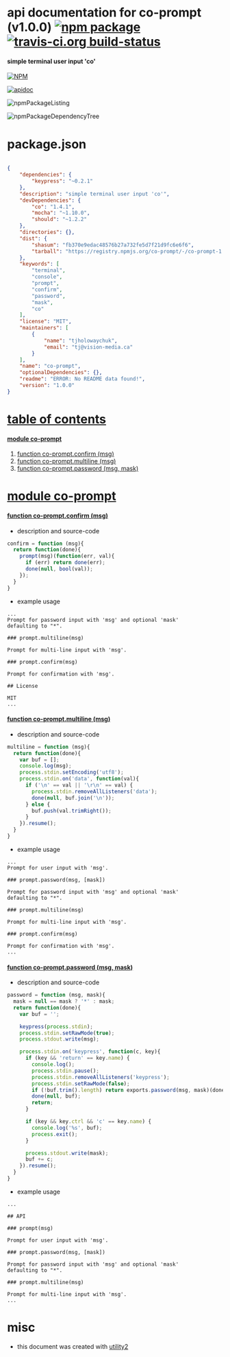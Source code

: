 # api documentation for  co-prompt (v1.0.0)  [![npm package](https://img.shields.io/npm/v/npmdoc-co-prompt.svg?style=flat-square)](https://www.npmjs.org/package/npmdoc-co-prompt) [![travis-ci.org build-status](https://api.travis-ci.org/npmdoc/node-npmdoc-co-prompt.svg)](https://travis-ci.org/npmdoc/node-npmdoc-co-prompt)
#### simple terminal user input 'co'

[![NPM](https://nodei.co/npm/co-prompt.png?downloads=true)](https://www.npmjs.com/package/co-prompt)

[![apidoc](https://npmdoc.github.io/node-npmdoc-co-prompt/build/screenCapture.buildNpmdoc.browser.%252Fhome%252Ftravis%252Fbuild%252Fnpmdoc%252Fnode-npmdoc-co-prompt%252Ftmp%252Fbuild%252Fapidoc.html.png)](https://npmdoc.github.io/node-npmdoc-co-prompt/build/apidoc.html)

![npmPackageListing](https://npmdoc.github.io/node-npmdoc-co-prompt/build/screenCapture.npmPackageListing.svg)

![npmPackageDependencyTree](https://npmdoc.github.io/node-npmdoc-co-prompt/build/screenCapture.npmPackageDependencyTree.svg)



# package.json

```json

{
    "dependencies": {
        "keypress": "~0.2.1"
    },
    "description": "simple terminal user input 'co'",
    "devDependencies": {
        "co": "1.4.1",
        "mocha": "~1.10.0",
        "should": "~1.2.2"
    },
    "directories": {},
    "dist": {
        "shasum": "fb370e9edac48576b27a732fe5d7f21d9fc6e6f6",
        "tarball": "https://registry.npmjs.org/co-prompt/-/co-prompt-1.0.0.tgz"
    },
    "keywords": [
        "terminal",
        "console",
        "prompt",
        "confirm",
        "password",
        "mask",
        "co"
    ],
    "license": "MIT",
    "maintainers": [
        {
            "name": "tjholowaychuk",
            "email": "tj@vision-media.ca"
        }
    ],
    "name": "co-prompt",
    "optionalDependencies": {},
    "readme": "ERROR: No README data found!",
    "version": "1.0.0"
}
```



# <a name="apidoc.tableOfContents"></a>[table of contents](#apidoc.tableOfContents)

#### [module co-prompt](#apidoc.module.co-prompt)
1.  [function <span class="apidocSignatureSpan">co-prompt.</span>confirm (msg)](#apidoc.element.co-prompt.confirm)
1.  [function <span class="apidocSignatureSpan">co-prompt.</span>multiline (msg)](#apidoc.element.co-prompt.multiline)
1.  [function <span class="apidocSignatureSpan">co-prompt.</span>password (msg, mask)](#apidoc.element.co-prompt.password)



# <a name="apidoc.module.co-prompt"></a>[module co-prompt](#apidoc.module.co-prompt)

#### <a name="apidoc.element.co-prompt.confirm"></a>[function <span class="apidocSignatureSpan">co-prompt.</span>confirm (msg)](#apidoc.element.co-prompt.confirm)
- description and source-code
```javascript
confirm = function (msg){
  return function(done){
    prompt(msg)(function(err, val){
      if (err) return done(err);
      done(null, bool(val));
    });
  }
}
```
- example usage
```shell
...
Prompt for password input with 'msg' and optional 'mask'
defaulting to "*".

### prompt.multiline(msg)

Prompt for multi-line input with 'msg'.

### prompt.confirm(msg)

Prompt for confirmation with 'msg'.

## License

MIT
...
```

#### <a name="apidoc.element.co-prompt.multiline"></a>[function <span class="apidocSignatureSpan">co-prompt.</span>multiline (msg)](#apidoc.element.co-prompt.multiline)
- description and source-code
```javascript
multiline = function (msg){
  return function(done){
    var buf = [];
    console.log(msg);
    process.stdin.setEncoding('utf8');
    process.stdin.on('data', function(val){
      if ('\n' == val || '\r\n' == val) {
        process.stdin.removeAllListeners('data');
        done(null, buf.join('\n'));
      } else {
        buf.push(val.trimRight());
      }
    }).resume();
  }
}
```
- example usage
```shell
...
Prompt for user input with 'msg'.

### prompt.password(msg, [mask])

Prompt for password input with 'msg' and optional 'mask'
defaulting to "*".

### prompt.multiline(msg)

Prompt for multi-line input with 'msg'.

### prompt.confirm(msg)

Prompt for confirmation with 'msg'.
...
```

#### <a name="apidoc.element.co-prompt.password"></a>[function <span class="apidocSignatureSpan">co-prompt.</span>password (msg, mask)](#apidoc.element.co-prompt.password)
- description and source-code
```javascript
password = function (msg, mask){
  mask = null == mask ? '*' : mask;
  return function(done){
    var buf = '';

    keypress(process.stdin);
    process.stdin.setRawMode(true);
    process.stdout.write(msg);

    process.stdin.on('keypress', function(c, key){
      if (key && 'return' == key.name) {
        console.log();
        process.stdin.pause();
        process.stdin.removeAllListeners('keypress');
        process.stdin.setRawMode(false);
        if (!buf.trim().length) return exports.password(msg, mask)(done);
        done(null, buf);
        return;
      }

      if (key && key.ctrl && 'c' == key.name) {
        console.log('%s', buf);
        process.exit();
      }

      process.stdout.write(mask);
      buf += c;
    }).resume();
  }
}
```
- example usage
```shell
...

## API

### prompt(msg)

Prompt for user input with 'msg'.

### prompt.password(msg, [mask])

Prompt for password input with 'msg' and optional 'mask'
defaulting to "*".

### prompt.multiline(msg)

Prompt for multi-line input with 'msg'.
...
```



# misc
- this document was created with [utility2](https://github.com/kaizhu256/node-utility2)
